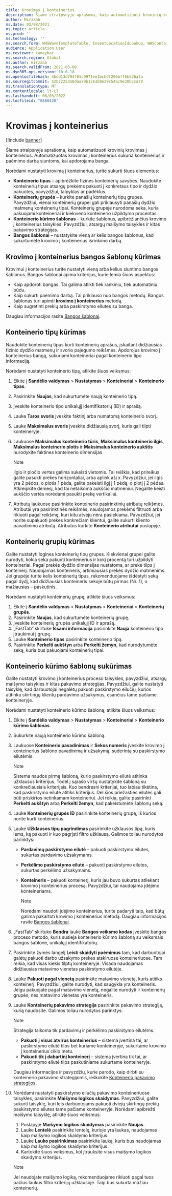 ```yaml
---
title: Krovimas į konteinerius
description: Šiame straipsnyje aprašoma, kaip automatizuoti krovinių krovimas į konteinerius. Automatizuotas krovimas į konteinerius sukuria konteinerius ir paėmimo darbą siuntoms, kai apdorojama banga.
author: Mirzaab
ms.date: 03/08/2021
ms.topic: article
ms.prod: ''
ms.technology: ''
ms.search.form: WHSWaveTemplateTable, InventLocationIdLookup, WHSContainerType, WHSContainerGroup, WHSContainerizationTable, WHSContainerizationBreak, WHSCreateContainerBreak, WHSContainerStructure, WHSContainerTable, WHSContainerizatonHistory, WHSContainerPackingPolicyChange, WHSManifestShipmentContainers, WHSAllowedContainerTypeGroup, WHSPostMethod, WHSContainerCreateDialog, WHSContainerCloseDiag, WHSContainer
audience: Application User
ms.reviewer: kamaybac
ms.search.region: Global
ms.author: mirzaab
ms.search.validFrom: 2021-03-08
ms.dyn365.ops.version: 10.0.18
ms.openlocfilehash: 4bdd13d794f01c9971ee1bcbdf206bff6b526afa
ms.sourcegitcommit: 52b7225350daa29b1263d8e29c54ac9e20bcca70
ms.translationtype: MT
ms.contentlocale: lt-LT
ms.lasthandoff: 06/03/2022
ms.locfileid: "8880428"
---
```

# <a name="containerization"></a>Krovimas į konteinerius

[!include [banner](../includes/banner.md)]

Šiame straipsnyje aprašoma, kaip automatizuoti krovinių krovimas į konteinerius. Automatizuotas krovimas į konteinerius sukuria konteinerius ir paėmimo darbą siuntoms, kai apdorojama banga.

Norėdami nustatyti krovimą į konteinerius, turite sukurti šiuos elementus:

- **Konteinerio tipas** – apibrėžkite fizines konteinerių savybes. Naudokite konteinerių tipus atsargų prekėms pakuoti į konkretaus tipo ir dydžio pakuotes, pavyzdžiui, talpyklas ar padėklus.
- **Konteinerių grupės** – kurkite panašių konteinerių tipų grupes. Pavyzdžiui, vienai konteinerių grupei gali priklausyti panašių dydžio matmenų konteinerių tipai. Konteinerių grupėje nurodoma seka, kuria pakuojami konteineriai ir kiekvieno konteinerio užpildymo procentas.
- **Konteinerio kūrimo šablonas** – kurkite šablonus, apibrėžiančius krovimo į konteinerius taisykles. Pavyzdžiui, atsargų maišymo taisykles ir kitas pakavimo strategijas.
- **Bangos šablonai** – nustatykite vieną ar kelis bangos šablonus, kad sukurtumėte krovimo į konteinerius išrinkimo darbą.

## <a name="create-wave-templates-for-containerization"></a>Krovimo į konteinerius bangos šablonų kūrimas

Krovimui į konteinerius turite nustatyti vieną arba kelius siuntimo bangos šablonus. Bangos šablonai apima kriterijus, kurie lemia šiuos aspektus:

- Kaip apdoroti bangas. Tai galima atlikti tiek rankiniu, tiek automatiniu būdu.
- Kaip sukurti paėmimo darbą. Tai priklauso nuo bangos metodų. Bangos šablonas turi apimti **krovimo į konteinerius** metodą.
- Kaip sugretinti prekių arba paskirstymo eilutes su banga.

Daugiau informacijos rasite [Bangos šablonai](wave-templates.md).

## <a name="create-container-types"></a>Konteinerio tipų kūrimas

Naudokite konteinerių tipus kurti konteinerių aprašus, įskaitant didžiausias fizinio dydžio matmenų ir svorio pajėgumo reikšmes. Apdorojus krovimo į konteinerius bangą, sukuriami konteineriai pagal konteinerio tipo informaciją.

Norėdami nustatyti konteinerio tipą, atlikite šiuos veiksmus:

1. Eikite į **Sandėlio valdymas** \> **Nustatymas** \> **Konteineriai** \> **Konteinerio tipas**.
1. Pasirinkite **Naujas**, kad sukurtumėte naują konteinerio tipą.
1. Įveskite konteinerio tipo unikalųjį identifikatorių (ID) ir aprašą.
1. Lauke **Taros svoris** įveskite faktinį arba numatomą konteinerio svorį.
1. Lauke **Maksimalus svoris** įveskite didžiausią svorį, kuris gali tilpti konteineryje.
1. Laukuose **Maksimalus konteinerio tūris**, **Maksimalus konteinerio ilgis**, **Maksimalus konteinerio plotis** ir **Maksimalus konteinerio aukštis** nurodykite faktines konteinerio dimensijas.

    > [!NOTE]
    > Ilgio ir pločio vertes galima sukeisti vietomis. Tai reiškia, kad prireikus galite pasukti prekes horizontaliai, arba aplink ašį x. Pavyzdžiui, jei ilgis yra 2 pėdos, o plotis 1 pėda, galite pakeisti ilgį į 1 pėdą, o plotį į 2 pėdas. Atkreipkite dėmesį, kad tai netaikoma aukščio matmeniui. Negalite keisti aukščio vertės norėdami pasukti prekę vertikaliai.

1. Atributų laukuose pasirinkite konteinerio pasirinktinių atributų reikšmes. Atributai yra pasirinktinės reikšmės, naudojamos prekėms filtruoti arba rikiuoti pagal reikšmę, kuri kitu atveju nėra pasiekiama. Pavyzdžiui, jei norite supakuoti prekes konkrečiam klientui, galite sukurti kliento pavadinimo atributą. Atributus kurkite **Konteinerio atributai** puslapyje.

## <a name="create-container-groups"></a>Konteinerių grupių kūrimas

Galite nustatyti logines konteinerių tipų grupes. Kiekvienai grupei galite nurodyti, kokia seka pakuoti konteinerius ir kokį procentą turi užpildyti konteineriai. Pagal prekės dydžio dimensijas nustatoma, ar prekė tilps į konteinerį. Naudojamas konteineris, artimiausias prekės dydžio matmenims. Jei grupėje turite kelis konteinerių tipus, rekomenduojame išdėstyti seką pagal dydį, kad didžiausias konteineris sekoje būtų pirmas (Nr. 1), o mažiausias – paskutinis.

Norėdami nustatyti konteinerių grupę, atlikite šiuos veiksmus:

1. Eikite į **Sandėlio valdymas** \> **Nustatymas** \> **Konteineriai** \> **Konteinerių grupės**.
1. Pasirinkite **Naujas**, kad sukurtumėte konteinerių grupę.
1. Įveskite konteinerių grupės unikalųjį ID ir aprašą.
1. „FastTab“ skirtuke **Išsami informacija** pasirinkite **Nauja** konteinerio tipo įtraukimui į grupę.
1. Lauke **Konteinerio tipas** pasirinkite konteinerio tipą.
1. Pasirinkite **Perkelti aukštyn** arba **Perkelti žemyn**, kad nurodytumėte seką, kuria bus pakuojami konteinerių tipai.

## <a name="create-container-build-templates"></a>Konteinerio kūrimo šablonų sukūrimas

Galite nustatyti krovimo į konteinerius proceso taisykles, pavyzdžiui, atsargų maišymo taisykles ir kitas pakavimo strategijas. Pavyzdžiui, galite nustatyti taisyklę, kad darbuotojai negalėtų pakuoti paskirstymo eilučių, kurios atitinka skirtingų klientų pardavimo užsakymus, esančius tame pačiame konteineryje.

Norėdami nustatyti konteinerio kūrimo šabloną, atlikite šiuos veiksmus:

1. Eikite į **Sandėlio valdymas** \> **Nustatymas** \> **Konteineriai** \> **Konteinerio kūrimo šablonas**.
1. Sukurkite naują konteinerio kūrimo šabloną.
1. Laukuose **Konteinerio pavadinimas** ir **Sekos numeris** įveskite krovimo į konteinerius šablono pavadinimą ir užsakymą, suderintą su paskirstymo eilutėmis.

    > [!NOTE]
    > Sistema naudos pirmą šabloną, kurio paskirstymo eilutė atitinka užklausos kriterijus. Todėl į sąrašo viršų nustatykite šabloną su konkrečiausiais kriterijais. Kuo bendresni kriterijai, tuo labiau tikėtina, kad paskirstymo eilutė atitiks kriterijus. Dėl šios priežasties eilutės gali būti priskirtos netinkamam konteineriui. Jei reikia, galite pasirinkti **Perkelti aukštyn** arba **Perkelti žemyn**, kad pakeistumėte šablonų seką.

1. Lauke **Konteinerių grupės ID** pasirinkite konteinerių grupę, iš kurios norite kurti konteinerius.
1. Lauke **Užklausos tipų pagrindimas** pasirinkite užklausos tipą, kuris lems, ką pakuoti ir kuo pagrįsti filtro užklausą. Galimos toliau nurodytos parinktys:

      - **Pardavimų paskirstymo eilutė** – pakuoti paskirstymo eilutes, sukurtas pardavimo užsakymams.
      - **Perkėlimo paskirstymo eilutė** – pakuoti paskirstymo eilutes, sukurtas perkėlimo užsakymams.
      - **Konteineris** – pakuoti konteinerį, kuris jau buvo sukurtas atliekant krovimo į konteinerius procesą. Pavyzdžiui, tai naudojama įdėjimo konteineriams.

        > [!NOTE]
        > Norėdami naudoti įdėjimo konteinerius, turite padaryti taip, kad būtų galima pakartoti krovimo į konteinerius metodą. Daugiau informacijos rasite [Bangos šablonai](wave-templates.md).

1. „FastTab“ skirtuko **Bendra** lauke **Bangos veiksmo kodas** įveskite bangos proceso metodo, kuris susieja konteinerio kūrimo šabloną su veiksmais bangos šablone, unikalųjį identifikatorių.
1. Pasirinkite žymės langelį **Leisti skaidyti paėmimus** tam, kad darbuotojai galėtų pakuoti darbo užsakymo prekes atskiruose konteineriuose. Tam reikia, kad visas kiekis tilptų konteineryje. Visada naudojamas didžiausias matavimo vienetas paskirstymo eilutėje.
1. Lauke **Pakuoti pagal vienetą** pasirinkite matavimo vienetą, kuris atitiks konteinerį. Pavyzdžiui, galite nurodyti, kad saugykla yra konteineris. Jeigu pakuojate pagal matavimo vienetą, negalite nurodyti ir konteinerių grupės, nes matavimo vienetas yra konteineris.
1. Lauke **Konteinerių pakavimo strategija** pasirinkite pakavimo strategiją, kurią naudosite. Galimos toliau nurodytos parinktys:

    > [!NOTE]
    > Strategija taikoma tik pardavimų ir perkėlimo paskirstymo eilutėms.

      - **Pakuoti į visus atvirus konteinerius** – sistema įvertina tai, ar paskirstymo eilutė tilps bet kuriame konteineryje, sukurtame krovimo į konteinerius ciklo metu.
      - **Pakuoti tik į dabartinį konteinerį** – sistema įvertina tik tai, ar paskirstymo eilutė tilps paskutiniame sukurtame konteineryje.

    Daugiau informacijos ir pavyzdžių, kurie parodo, kaip dirbti su konteinerio pakavimo strategijomis, ieškokite [Konteinerio pakavimo strategijos](container-packing-strategy-overview.md).

1. Norėdami nustatyti paskirstymo eilučių pakavimo konteineriuose taisykles, pasirinkite **Maišymo logikos skaidymas**. Pavyzdžiui, galite sukurti taisyklę, kuri leis darbuotojams pakuoti dviejų skirtingų prekių paskirstymo eilutes tame pačiame konteineryje. Norėdami apibrėžti maišymo taisyklę, atlikite šiuos veiksmus:

    1. Puslapyje **Maišymo logikos skaidymas** pasirinkite **Naujas**.
    1. Lauke **Lentelė** pasirinkite lentelę, kurioje yra laukas, naudojamas kaip maišymo logikos skaidymo kriterijus.
    1. Lauke **Lauko pasirinkimas** pasirinkite lauką, kuris bus naudojamas kaip maišymo logikos skaidymo kriterijus.
    1. Kartokite šiuos veiksmus, kol įtrauksite visus maišymo logikos skaidymo kriterijus.

    > [!NOTE]
    > Jei naudojate maišymo logiką, rekomenduojame rikiuoti pagal tuos pačius laukus filtro kriterijų užklausoje. Taip bus sukurta mažiau konteinerių.
